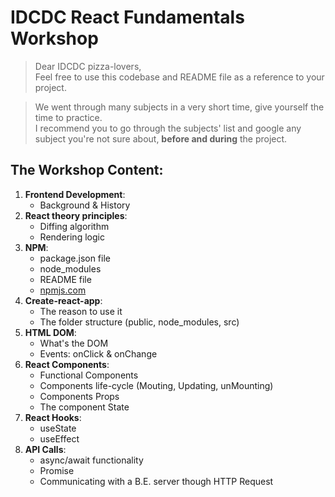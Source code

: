 # IDCDC React Fundamentals Workshop
>Dear IDCDC pizza-lovers,<br/>
Feel free to use this codebase and README file as a reference to your project.

>We went through many subjects in a very short time, give yourself the time to practice.<br/> I recommend you to go through the subjects' list and google any subject you're not sure about, **before and during** the project.

## The Workshop Content:
  1. **Frontend Development**: 
     - Background & History
  2. **React theory principles**: 
     - Diffing algorithm
     - Rendering logic  
  3. **NPM**: 
     - package.json file
     - node_modules 
     - README file
     - [npmjs.com](npmjs.com) 
  4. **Create-react-app**: 
     - The reason to use it 
     - The folder structure (public, node_modules, src)
  5. **HTML DOM**:
     - What's the DOM
     - Events: onClick & onChange
  6. **React Components**: 
     - Functional Components 
     - Components life-cycle (Mouting, Updating, unMounting)
     - Components Props
     - The component State   
  7. **React Hooks**: 
     - useState 
     - useEffect
  8. **API Calls**: 
     - async/await functionality
     - Promise 
     - Communicating with a B.E. server though HTTP Request